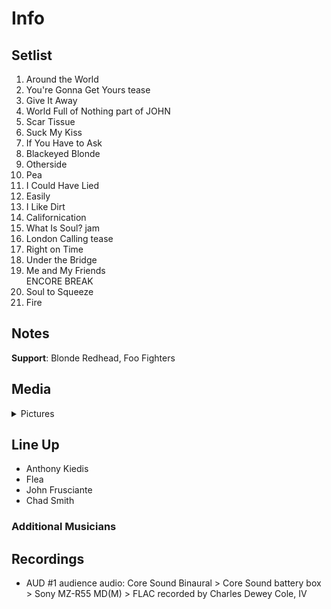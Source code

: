 # Info

## Setlist

1. Around the World
2. You're Gonna Get Yours tease
3. Give It Away
4. World Full of Nothing part of JOHN
5. Scar Tissue
6. Suck My Kiss
7. If You Have to Ask
8. Blackeyed Blonde
9. Otherside
10. Pea
11. I Could Have Lied
12. Easily
13. I Like Dirt
14. Californication
15. What Is Soul? jam
16. London Calling tease
17. Right on Time
18. Under the Bridge
19. Me and My Friends
<br> ENCORE BREAK
20. Soul to Squeeze
21. Fire

## Notes

**Support**: Blonde Redhead, Foo Fighters

## Media 

<details>
  <summary>Pictures</summary>
  <!--<img alt="Setlist" title="Setlist" src="_.jpg" height="200" />
  <img alt="Clipping" title="Clipping" src="_.jpg" height="200" />
  <img alt="Flyer" title="Flyer" src="_.jpg" height="200" />-->
</details>

## Line Up

* Anthony Kiedis
* Flea
* John Frusciante
* Chad Smith

### Additional Musicians

## Recordings

* AUD #1 audience audio: Core Sound Binaural > Core Sound battery box > Sony MZ-R55 MD(M) > FLAC recorded by Charles Dewey Cole, IV
